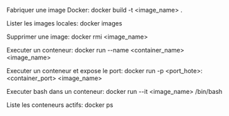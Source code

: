 Fabriquer une image Docker:
docker build -t <image_name> .

Lister les images locales:
docker images

Supprimer une image:
docker rmi <image_name>

Executer un conteneur:
docker run --name <container_name> <image_name>

Executer un conteneur et expose le port:
docker run -p <port_hote>:<container_port> <image_name>

Executer bash dans un conteneur:
docker run --it <image_name> /bin/bash

Liste les conteneurs actifs:
docker ps